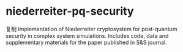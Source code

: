 # niederreiter-pq-security
复制 Implementation of Niederreiter cryptosystem for post-quantum security in complex system simulations. Includes code, data and supplementary materials for the paper published in S&amp;S journal.
